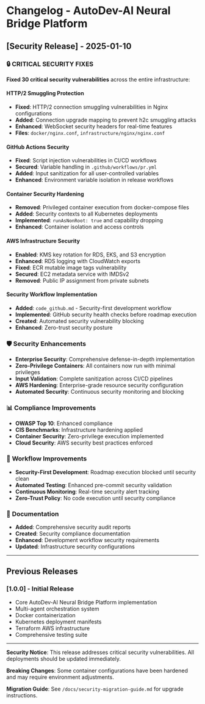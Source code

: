 # Changelog - AutoDev-AI Neural Bridge Platform

## [Security Release] - 2025-01-10

### 🔒 **CRITICAL SECURITY FIXES** 

**Fixed 30 critical security vulnerabilities** across the entire infrastructure:

#### HTTP/2 Smuggling Protection
- **Fixed**: HTTP/2 connection smuggling vulnerabilities in Nginx configurations
- **Added**: Connection upgrade mapping to prevent h2c smuggling attacks  
- **Enhanced**: WebSocket security headers for real-time features
- **Files**: `docker/nginx.conf`, `infrastructure/nginx/nginx.conf`

#### GitHub Actions Security
- **Fixed**: Script injection vulnerabilities in CI/CD workflows
- **Secured**: Variable handling in `.github/workflows/pr.yml`
- **Added**: Input sanitization for all user-controlled variables
- **Enhanced**: Environment variable isolation in release workflows

#### Container Security Hardening
- **Removed**: Privileged container execution from docker-compose files
- **Added**: Security contexts to all Kubernetes deployments
- **Implemented**: `runAsNonRoot: true` and capability dropping
- **Enhanced**: Container isolation and access controls

#### AWS Infrastructure Security  
- **Enabled**: KMS key rotation for RDS, EKS, and S3 encryption
- **Enhanced**: RDS logging with CloudWatch exports
- **Fixed**: ECR mutable image tags vulnerability
- **Secured**: EC2 metadata service with IMDSv2
- **Removed**: Public IP assignment from private subnets

#### Security Workflow Implementation
- **Added**: `code_github.md` - Security-first development workflow
- **Implemented**: GitHub security health checks before roadmap execution
- **Created**: Automated security vulnerability blocking
- **Enhanced**: Zero-trust security posture

### 🛡️ **Security Enhancements**

- **Enterprise Security**: Comprehensive defense-in-depth implementation
- **Zero-Privilege Containers**: All containers now run with minimal privileges  
- **Input Validation**: Complete sanitization across CI/CD pipelines
- **AWS Hardening**: Enterprise-grade resource security configuration
- **Automated Security**: Continuous security monitoring and blocking

### 📊 **Compliance Improvements**

- **OWASP Top 10**: Enhanced compliance 
- **CIS Benchmarks**: Infrastructure hardening applied
- **Container Security**: Zero-privilege execution implemented
- **Cloud Security**: AWS security best practices enforced

### 🚀 **Workflow Improvements**

- **Security-First Development**: Roadmap execution blocked until security clean
- **Automated Testing**: Enhanced pre-commit security validation
- **Continuous Monitoring**: Real-time security alert tracking  
- **Zero-Trust Policy**: No code execution until security compliance

### 📝 **Documentation**

- **Added**: Comprehensive security audit reports
- **Created**: Security compliance documentation
- **Enhanced**: Development workflow security requirements
- **Updated**: Infrastructure security configurations

---

## Previous Releases

### [1.0.0] - Initial Release
- Core AutoDev-AI Neural Bridge Platform implementation
- Multi-agent orchestration system
- Docker containerization
- Kubernetes deployment manifests
- Terraform AWS infrastructure
- Comprehensive testing suite

---

**Security Notice**: This release addresses critical security vulnerabilities. All deployments should be updated immediately.

**Breaking Changes**: Some container configurations have been hardened and may require environment adjustments.

**Migration Guide**: See `/docs/security-migration-guide.md` for upgrade instructions.
